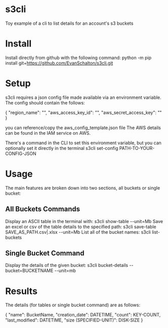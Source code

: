 # s3cli

Toy example of a cli to list details for an account's s3 buckets

# Install

Install directly from github with the following command:
python -m pip install git+https://github.com/EvanSchalton/s3cli.git

# Setup

s3cli requires a json config file made available via an environment variable.
The config should contain the follows:

{
"region_name": "",
"aws_access_key_id": "",
"aws_secret_access_key": ""
}

you can reference/copy the aws_config_template.json file
The AWS details can be found in the IAM service on AWS.

There's a command in the CLI to set this environment variable, but you can optionally set it directly in the terminal
s3cli set-config PATH-TO-YOUR-CONFIG-JSON

# Usage

The main features are broken down into two sections, all buckets or single bucket:

## All Buckets Commands

Display an ASCII table in the terminal with: s3cli show-table --unit=Mb
Save an excel or csv of the table details to the specified path: s3cli save-table SAVE_AS_PATH.csv|.xlsx --unit=Mb
List all of the bucket names: s3cli list-buckets

## Single Bucket Command

Display the details of the given bucket: s3cli bucket-details --bucket=BUCKETNAME --unit=mb

# Results

The details (for tables or single bucket command) are as follows:

{
"name": BucketName,
"creation_date": DATETIME,
"count": KEY-COUNT,
"last_modified": DATETIME,
"size (SPECIFIED-UNIT)": DISK-SIZE
}
